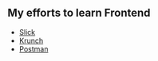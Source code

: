 ## My efforts to learn Frontend

- [Slick](https://ansh-25.github.io/Frontend_projects/slick.html)  
- [Krunch](https://ansh-25.github.io/Frontend_projects/krunch.html)  
- [Postman](https://ansh-25.github.io/Frontend_projects/Postman/index.html)

